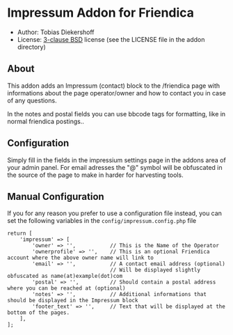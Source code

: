 Impressum Addon for Friendica
==============================

* Author: Tobias Diekershoff
* License: [3-clause BSD](http://opensource.org/licenses/BSD-3-Clause) license (see the LICENSE file in the addon directory)

About
-----
This addon adds an Impressum (contact) block to the /friendica page with informations about the page operator/owner and how to contact you in case of any questions.

In the notes and postal fields you can use bbcode tags for formatting, like in normal friendica postings..

Configuration
-------------
Simply fill in the fields in the impressium settings page in the addons area of your admin panel. For email adresses the "@" symbol will be obfuscated in the source of the page to make in harder for harvesting tools.

Manual Configuration
--------------------
If you for any reason you prefer to use a configuration file instead, you can set the following variables in the `config/impressum.config.php` file

	return [
		'impressum' => [
			'owner' => '',           // This is the Name of the Operator
			'ownerprofile' => '',    // This is an optional Friendica account where the above owner name will link to
			'email' => '',           // A contact email address (optional)
									 // Will be displayed slightly obfuscated as name(at)example(dot)com
			'postal' => '',          // Should contain a postal address where you can be reached at (optional)
			'notes' => '',           // Additional informations that should be displayed in the Impressum block
			'footer_text' => '',     // Text that will be displayed at the bottom of the pages.
		],
	];
